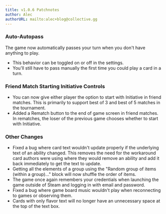 ```yaml
---
title: v1.0.6 Patchnotes
author: Alec
authorURL: mailto:alec+blog@collective.gg
---
```


### Auto-Autopass

The game now automatically passes your turn when you don't have anything to play.
- This behavior can be toggled on or off in the settings.
- You'll still have to pass manually the first time you could play a card in a turn.

### Friend Match Starting Initiative Controls

- You can now give either player the option to start with Initiative in friend matches. This is primarily to support best of 3 and best of 5 matches in the tournament.
- Added a Rematch button to the end of game screen in friend matches. In rematches, the loser of the previous game chooses whether to start with Initiative.

### Other Changes
- Fixed a bug where card text wouldn't update properly if the underlying text of an ability changed. This removes the need for the workaround card authors were using where they would remove an ability and add it back immediately to get the text to update.
- Getting all the elements of a group using the "Random group of items (within a group)..." block will now shuffle the order of items.
- The game once again remembers your credentials when launching the game outside of Steam and logging in with email and password.
- Fixed a bug where game board music wouldn't play when reconnecting to games or observing them.
- Cards with only flavor text will no longer have an unnecessary space at the top of the text box.
